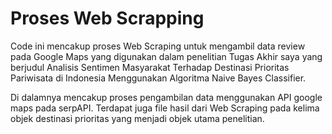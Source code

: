 # Proses Web Scrapping
Code ini mencakup proses Web Scraping untuk mengambil data review pada Google Maps yang digunakan dalam penelitian Tugas Akhir saya yang berjudul Analisis Sentimen Masyarakat Terhadap Destinasi Prioritas Pariwisata di Indonesia Menggunakan Algoritma Naive Bayes Classifier. 

Di dalamnya mencakup proses pengambilan data menggunakan API google maps pada serpAPI. Terdapat juga file hasil dari Web Scraping pada kelima objek destinasi prioritas yang menjadi objek utama penelitian. 
